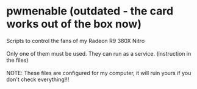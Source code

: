 # pwmenable (outdated - the card works out of the box now)
Scripts to control the fans of my Radeon R9 380X Nitro <br>
<br>
Only one of them must be used. They can run as a service. (instruction in the files)<br>
<br>
NOTE: These files are configured for my computer, it will ruin yours if you don't check everything!!!
